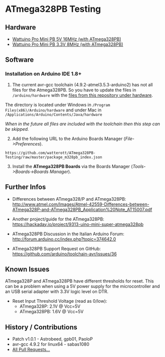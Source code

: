 # ATmega328PB Testing


## Hardware
* [Wattuino Pro Mini PB 5V 16MHz (with ATmega328PB)](http://www.watterott.com/en/Wattuino-pro-mini-PB-5V-16MHz)
* [Wattuino Pro Mini PB 3.3V 8MHz (with ATmega328PB)](http://www.watterott.com/de/Wattuino-pro-mini-PB-3V3-8MHz)


## Software

### Installation on Arduino IDE 1.8+

1. The current avr-gcc toolchain (4.9.2-atmel3.5.3-arduino2) has not all files for the Atmega328PB.
  So you have to update the files in ```/arduino/hardware``` with the [files from this repository under hardware](https://github.com/watterott/ATmega328PB-Testing/raw/master/hardware.zip).

  The directory is located under Windows in ```/Program Files(x86)/Arduino/hardware```
  and under Mac in ```/Applications/Arduino/Contents/Java/hardware```

  *When in the future all files are included with the toolchain then this step can be skipped.*

2. Add the following URL to the Arduino Boards Manager (*File->Preferences*).
  ```
  https://github.com/watterott/ATmega328PB-Testing/raw/master/package_m328pb_index.json
  ```

3. Install the **ATmega328PB Boards** via the Boards Manager (*Tools->Boards->Boards Manager*).


## Further Infos
* Differences between ATmega328/P and ATmega328PB: http://www.atmel.com/Images/Atmel-42559-Differences-between-ATmega328P-and-ATmega328PB_Application%20Note_AT15007.pdf

* Another project/guide for the ATmega328PB: https://hackaday.io/project/9313-uino-mini-super-atmega328pb

* ATmega328PB Discussion in the Italian Arduino Forum: http://forum.arduino.cc/index.php?topic=374642.0

* ATmega328PB Support Request on GitHub: https://github.com/arduino/toolchain-avr/issues/36


## Known Issues
ATmega328P and ATmega328PB have different thresholds for reset.
This can be a problem when using a 5V power supply for the microcontroller and an USB serial adapter with 3.3V logic level on DTR.
* Reset Input Threshold Voltage (read as 0/low):
  * ATmega328P: 2.1V @ Vcc=5V
  * ATmega328PB: 1.6V @ Vcc=5V


## History / Contributions
* Patch v1.0.1 - Astrobeed, gpb01, PaoloP
* avr-gcc 4.9.2 for linux64 - sabas1080
* [All Pull Requests...](https://github.com/watterott/ATmega328PB-Testing/pulls?q=)
